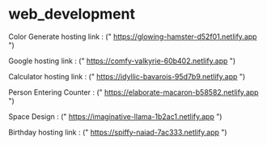 # web_development
Color Generate hosting link : (" https://glowing-hamster-d52f01.netlify.app ")

Google hosting link : (" https://comfy-valkyrie-60b402.netlify.app ")

Calculator hosting link : (" https://idyllic-bavarois-95d7b9.netlify.app ")

Person Entering Counter : (" https://elaborate-macaron-b58582.netlify.app ")

Space Design : (" https://imaginative-llama-1b2ac1.netlify.app ")

Birthday hosting link : (" https://spiffy-naiad-7ac333.netlify.app ")
